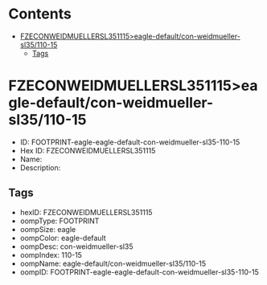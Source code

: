 



Contents
========

* [FZECONWEIDMUELLERSL351115>eagle-default/con-weidmueller-sl35/110-15](#fzeconweidmuellersl351115eagle-defaultcon-weidmueller-sl35110-15)
	* [Tags](#tags)

# FZECONWEIDMUELLERSL351115>eagle-default/con-weidmueller-sl35/110-15

- ID: FOOTPRINT-eagle-eagle-default-con-weidmueller-sl35-110-15
- Hex ID: FZECONWEIDMUELLERSL351115
- Name: 
- Description: 

## Tags

- hexID: FZECONWEIDMUELLERSL351115
- oompType: FOOTPRINT
- oompSize: eagle
- oompColor: eagle-default
- oompDesc: con-weidmueller-sl35
- oompIndex: 110-15
- oompName: eagle-default/con-weidmueller-sl35/110-15
- oompID: FOOTPRINT-eagle-eagle-default-con-weidmueller-sl35-110-15

